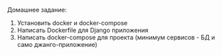 Домашнее задание:
1. Установить docker и docker-compose
2. Написать Dockerfile для Django приложения 
3. Написать docker-compose для проекта (минимум сервисов - БД и само джанго-приложение)
